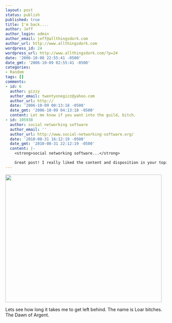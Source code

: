 ```yaml
---
layout: post
status: publish
published: true
title: I'm back....
author: Jeff
author_login: admin
author_email: jeff@allthingsdork.com
author_url: http://www.allthingsdork.com
wordpress_id: 24
wordpress_url: http://www.allthingsdork.com/?p=24
date: '2006-10-08 22:55:41 -0500'
date_gmt: '2006-10-09 02:55:41 -0500'
categories:
- Random
tags: []
comments:
- id: 6
  author: gizzy
  author_email: twentyonegizz@yahoo.com
  author_url: http://
  date: '2006-10-09 00:13:18 -0500'
  date_gmt: '2006-10-09 04:13:18 -0500'
  content: Let me know if you want into the guild, bitch.
- id: 105938
  author: social networking software
  author_email: ''
  author_url: http://www.social-networking-software.org/
  date: '2010-08-31 16:12:19 -0500'
  date_gmt: '2010-08-31 22:12:19 -0500'
  content: |-
    <strong>social networking software...</strong>

    Great post! I really liked the content and disposition in your topic!...
---
```

<p><img style="width: 488px; height: 398px" src="http://www.allthingsdork.com/images/wow.gif" /></p>
<p>Lets see how long it takes me to get left behind. The name is Loar bitches. The Dawn of Argent.</p>
